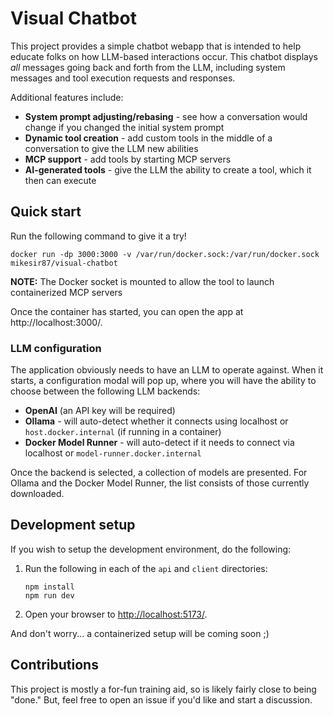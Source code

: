 # Visual Chatbot

This project provides a simple chatbot webapp that is intended to help educate folks on how LLM-based interactions occur. This chatbot displays _all_ messages going back and forth from the LLM, including system messages and tool execution requests and responses.

Additional features include:

- **System prompt adjusting/rebasing** - see how a conversation would change if you changed the initial system prompt
- **Dynamic tool creation** - add custom tools in the middle of a conversation to give the LLM new abilities
- **MCP support** - add tools by starting MCP servers
- **AI-generated tools** - give the LLM the ability to create a tool, which it then can execute


## Quick start

Run the following command to give it a try!

```console
docker run -dp 3000:3000 -v /var/run/docker.sock:/var/run/docker.sock mikesir87/visual-chatbot
```

**NOTE:** The Docker socket is mounted to allow the tool to launch containerized MCP servers

Once the container has started, you can open the app at http://localhost:3000/.

### LLM configuration

The application obviously needs to have an LLM to operate against. When it starts, a configuration modal will pop up, where you will have the ability to choose between the following LLM backends:

- **OpenAI** (an API key will be required)
- **Ollama** - will auto-detect whether it connects using localhost or `host.docker.internal` (if running in a container)
- **Docker Model Runner** - will auto-detect if it needs to connect via localhost or `model-runner.docker.internal`

Once the backend is selected, a collection of models are presented. For Ollama and the Docker Model Runner, the list consists of those currently downloaded.

## Development setup

If you wish to setup the development environment, do the following:

1. Run the following in each of the `api` and `client` directories:

    ```console
    npm install
    npm run dev
    ```

2. Open your browser to [http://localhost:5173/](http://localhost:5173/).

And don't worry... a containerized setup will be coming soon ;)

## Contributions

This project is mostly a for-fun training aid, so is likely fairly close to being "done." But, feel free to open an issue if you'd like and start a discussion.
